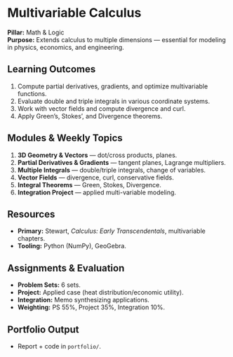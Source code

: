 # Multivariable Calculus
**Pillar:** Math & Logic  
**Purpose:** Extends calculus to multiple dimensions — essential for modeling in physics, economics, and engineering.

## Learning Outcomes
1. Compute partial derivatives, gradients, and optimize multivariable functions.
2. Evaluate double and triple integrals in various coordinate systems.
3. Work with vector fields and compute divergence and curl.
4. Apply Green’s, Stokes’, and Divergence theorems.

## Modules & Weekly Topics
1. **3D Geometry & Vectors** — dot/cross products, planes.
2. **Partial Derivatives & Gradients** — tangent planes, Lagrange multipliers.
3. **Multiple Integrals** — double/triple integrals, change of variables.
4. **Vector Fields** — divergence, curl, conservative fields.
5. **Integral Theorems** — Green, Stokes, Divergence.
6. **Integration Project** — applied multi-variable modeling.

## Resources
- **Primary:** Stewart, *Calculus: Early Transcendentals*, multivariable chapters.
- **Tooling:** Python (NumPy), GeoGebra.

## Assignments & Evaluation
- **Problem Sets:** 6 sets.
- **Project:** Applied case (heat distribution/economic utility).
- **Integration:** Memo synthesizing applications.
- **Weighting:** PS 55%, Project 35%, Integration 10%.

## Portfolio Output
- Report + code in `portfolio/`.
